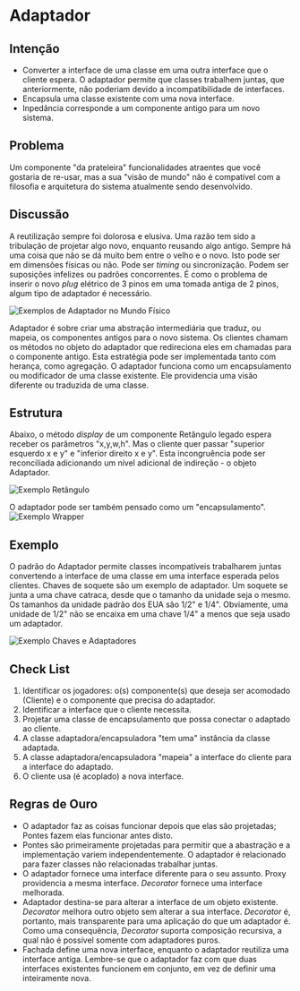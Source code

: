 # Adaptador
## Intenção
* Converter a interface de uma classe em uma outra interface que o cliente espera. O adaptador permite que classes trabalhem juntas, que anteriormente, não poderiam devido a incompatibilidade de interfaces.
* Encapsula uma classe existente com uma nova interface.
* Inpedância corresponde a um componente antigo para um novo sistema.

## Problema
Um componente "da prateleira" funcionalidades atraentes que você gostaria de re-usar, mas a sua "visão de mundo" não é compatível com a filosofia e arquitetura do sistema atualmente sendo desenvolvido.

## Discussão
A reutilização sempre foi dolorosa e elusiva. Uma razão tem sido a tribulação de projetar algo novo, enquanto reusando algo antigo. Sempre há uma coisa que não se dá muito bem entre o velho e o novo. Isto pode ser em dimensões físicas ou não. Pode ser _timing_ ou sincronização. Podem ser suposições infelizes ou padrões concorrentes. É como o problema de inserir o novo _plug_ elétrico de 3 pinos em uma tomada antiga de 2 pinos, algum tipo de adaptador é necessário.

![Exemplos de Adaptador no Mundo Físico](https://sourcemaking.com/files/v2/content/patterns/Adapter_realexample.svg)

Adaptador é sobre criar uma abstração intermediária que traduz, ou mapeia, os componentes antigos para o novo sistema. Os clientes chamam os métodos no objeto do adaptador que redireciona eles em chamadas para o componente antigo. Esta estratégia pode ser implementada tanto com herança, como agregação.
O adaptador funciona como um encapsulamento ou modificador de uma classe existente. Ele providencia uma visão diferente ou traduzida de uma classe.

## Estrutura
Abaixo, o método _display_ de um componente Retângulo legado espera receber os parâmetros "x,y,w,h". Mas o cliente quer passar "superior esquerdo x e y" e "inferior direito x e y". Esta incongruência pode ser reconciliada adicionando um nível adicional de indireção - o objeto Adaptador.

![Exemplo Retângulo](https://sourcemaking.com/files/v2/content/patterns/Adapter_1.svg)

O adaptador pode ser também pensado como um "encapsulamento".
![Exemplo Wrapper](https://sourcemaking.com/files/v2/content/patterns/Adapter.svg)


## Exemplo
O padrão do Adaptador permite classes incompatíveis trabalharem juntas convertendo a interface de uma classe em uma interface esperada pelos clientes. Chaves de soquete são um exemplo de adaptador. Um soquete se junta a uma chave catraca, desde que o tamanho da unidade seja o mesmo. Os tamanhos da unidade padrão dos EUA são 1/2" e 1/4". Obviamente, uma unidade de 1/2" não se encaixa em uma chave 1/4" a menos que seja usado um adaptador.

![Exemplo Chaves e Adaptadores](https://sourcemaking.com/files/v2/content/patterns/Adapter_example1.svg)

## Check List
1. Identificar os jogadores: o(s) componente(s) que deseja ser acomodado (Cliente) e o componente que precisa do adaptador.
2. Identificar a interface que o cliente necessita.
3. Projetar uma classe de encapsulamento que possa conectar o adaptado ao cliente.
4. A classe adaptadora/encapsuladora "tem uma" instância da classe adaptada.
5. A classe adaptadora/encapsuladora "mapeia" a interface do cliente para a interface do adaptado. 
6. O cliente usa (é acoplado) a nova interface.

## Regras de Ouro
* O adaptador faz as coisas funcionar depois que elas são projetadas; Pontes fazem elas funcionar antes disto.
* Pontes são primeiramente projetadas para permitir que a abastração e a implementação variem independentemente. O adaptador é relacionado para fazer classes não relacionadas trabalhar juntas.
* O adaptador fornece uma interface diferente para o seu assunto. Proxy providencia a mesma interface. _Decorator_ fornece uma interface melhorada.
* Adaptador destina-se para alterar a interface de um objeto existente. _Decorator_ melhora outro objeto sem alterar a sua interface. _Decorator_ é, portanto, mais transparente para uma aplicação do que um adaptador é. Como uma consequência, _Decorator_ suporta composição recursiva, a qual não é possível somente com adaptadores puros.
* Fachada define uma nova interface, enquanto o adaptador reutiliza uma interface antiga. Lembre-se que o adaptador faz com que duas interfaces existentes funcionem em conjunto, em vez de definir uma inteiramente nova.
